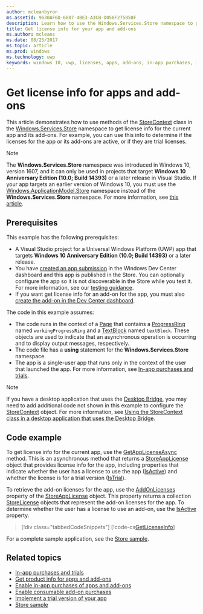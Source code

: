 ```yaml
---
author: mcleanbyron
ms.assetid: 9630AF6D-6887-4BE3-A3CB-D058F275B58F
description: Learn how to use the Windows.Services.Store namespace to get license info for the current app and its add-ons.
title: Get license info for your app and add-ons
ms.author: mcleans
ms.date: 08/25/2017
ms.topic: article
ms.prod: windows
ms.technology: uwp
keywords: windows 10, uwp, licenses, apps, add-ons, in-app purchases, IAPs, Windows.Services.Store
---
```


# Get license info for apps and add-ons

This article demonstrates how to use methods of the [StoreContext](https://msdn.microsoft.com/library/windows/apps/windows.services.store.storecontext.aspx) class in the [Windows.Services.Store](https://msdn.microsoft.com/library/windows/apps/windows.services.store.aspx) namespace to get license info for the current app and its add-ons. For example, you can use this info to determine if the licenses for the app or its add-ons are active, or if they are trial licenses.

> [!NOTE]
> The **Windows.Services.Store** namespace was introduced in Windows 10, version 1607, and it can only be used in projects that target **Windows 10 Anniversary Edition (10.0; Build 14393)** or a later release in Visual Studio. If your app targets an earlier version of Windows 10, you must use the [Windows.ApplicationModel.Store](https://msdn.microsoft.com/library/windows/apps/windows.applicationmodel.store.aspx) namespace instead of the **Windows.Services.Store** namespace. For more information, see [this article](in-app-purchases-and-trials-using-the-windows-applicationmodel-store-namespace.md).

## Prerequisites

This example has the following prerequisites:
* A Visual Studio project for a Universal Windows Platform (UWP) app that targets **Windows 10 Anniversary Edition (10.0; Build 14393)** or a later release.
* You have [created an app submission](https://msdn.microsoft.com/windows/uwp/publish/app-submissions) in the Windows Dev Center dashboard and this app is published in the Store. You can optionally configure the app so it is not discoverable in the Store while you test it. For more information, see our [testing guidance](in-app-purchases-and-trials.md#testing).
* If you want get license info for an add-on for the app, you must also [create the add-on in the Dev Center dashboard](../publish/add-on-submissions.md).

The code in this example assumes:
* The code runs in the context of a [Page](https://msdn.microsoft.com/library/windows/apps/windows.ui.xaml.controls.page.aspx) that contains a [ProgressRing](https://msdn.microsoft.com/library/windows/apps/windows.ui.xaml.controls.progressring.aspx) named ```workingProgressRing``` and a [TextBlock](https://msdn.microsoft.com/library/windows/apps/windows.ui.xaml.controls.textblock.aspx) named ```textBlock```. These objects are used to indicate that an asynchronous operation is occurring and to display output messages, respectively.
* The code file has a **using** statement for the **Windows.Services.Store** namespace.
* The app is a single-user app that runs only in the context of the user that launched the app. For more information, see [In-app purchases and trials](in-app-purchases-and-trials.md#api_intro).

> [!NOTE]
> If you have a desktop application that uses the [Desktop Bridge](https://developer.microsoft.com/windows/bridges/desktop), you may need to add additional code not shown in this example to configure the [StoreContext](https://msdn.microsoft.com/library/windows/apps/windows.services.store.storecontext.aspx) object. For more information, see [Using the StoreContext class in a desktop application that uses the Desktop Bridge](in-app-purchases-and-trials.md#desktop).

## Code example

To get license info for the current app, use the [GetAppLicenseAsync](https://msdn.microsoft.com/library/windows/apps/windows.services.store.storecontext.getapplicenseasync.aspx) method. This is an asynchronous method that returns a   [StoreAppLicense](https://msdn.microsoft.com/library/windows/apps/windows.services.store.storeapplicense.aspx) object that provides license info for the app, including properties that indicate whether the user has a license to use the app ([IsActive](https://msdn.microsoft.com/library/windows/apps/windows.services.store.storeapplicense.isactive.aspx)) and whether the license is for a trial version ([IsTrial](https://msdn.microsoft.com/library/windows/apps/windows.services.store.storeapplicense.istrial.aspx)).

To retrieve the add-on licenses for the app, use the [AddOnLicenses](https://msdn.microsoft.com/library/windows/apps/windows.services.store.storeapplicense.addonlicenses.aspx) property of the [StoreAppLicense](https://msdn.microsoft.com/library/windows/apps/windows.services.store.storeapplicense.aspx) object. This property returns a collection [StoreLicense](https://msdn.microsoft.com/library/windows/apps/windows.services.store.storelicense.aspx) objects that represent the add-on licenses for the app. To determine whether the user has a license to use an add-on, use the [IsActive](https://msdn.microsoft.com/library/windows/apps/windows.services.store.storelicense.isactive.aspx) property.

> [!div class="tabbedCodeSnippets"]
[!code-cs[GetLicenseInfo](./code/InAppPurchasesAndLicenses_RS1/cs/GetLicenseInfoPage.xaml.cs#GetLicenseInfo)]

For a complete sample application, see the [Store sample](https://github.com/Microsoft/Windows-universal-samples/tree/master/Samples/Store).

## Related topics

* [In-app purchases and trials](in-app-purchases-and-trials.md)
* [Get product info for apps and add-ons](get-product-info-for-apps-and-add-ons.md)
* [Enable in-app purchases of apps and add-ons](enable-in-app-purchases-of-apps-and-add-ons.md)
* [Enable consumable add-on purchases](enable-consumable-add-on-purchases.md)
* [Implement a trial version of your app](implement-a-trial-version-of-your-app.md)
* [Store sample](https://github.com/Microsoft/Windows-universal-samples/tree/master/Samples/Store)

